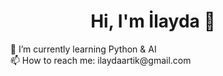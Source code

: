 <h1 align="center">Hi, I'm İlayda 👋</h1>

<ul style="list-style-type: none;">
  <li>🌱 I’m currently learning Python & AI</li>
  <li>📫 How to reach me: ilaydaartik@gmail.com</li>
